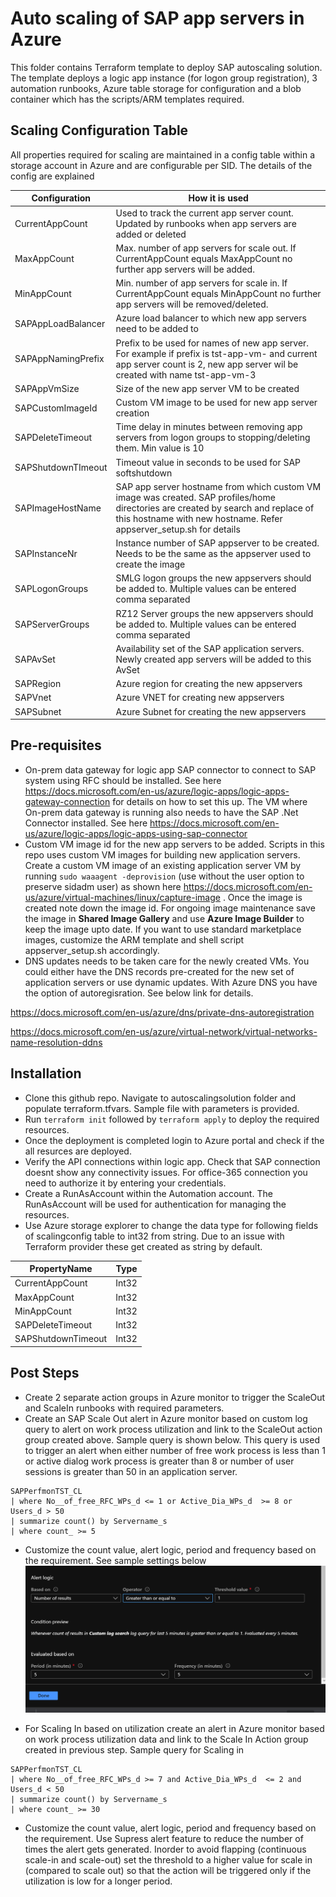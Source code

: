 # Auto scaling of SAP app servers in Azure

This folder contains Terraform template to deploy SAP autoscaling solution. The template deploys a logic app instance (for logon group registration), 3 automation runbooks, Azure table storage for configuration and a blob container which has the scripts/ARM templates required.

## Scaling Configuration Table

All properties required for scaling are maintained in a config table within a storage account in Azure and are configurable per SID.  The details of the config are explained 

| Configuration | How it is used |
| --- | --- |
| CurrentAppCount | Used to track the current app server count. Updated by runbooks when app servers are added or deleted |
| MaxAppCount | Max. number of app servers for scale out. If CurrentAppCount equals MaxAppCount no further app servers will be added. |
| MinAppCount | Min. number of app servers for scale in. If CurrentAppCount equals MinAppCount no further app servers will be removed/deleted. |
| SAPAppLoadBalancer | Azure load balancer to which new app servers need to be added to |
| SAPAppNamingPrefix | Prefix to be used for names of new app server. For example if prefix is tst-app-vm- and current app server count is 2, new app server wil be created with name tst-app-vm-3 |
| SAPAppVmSize | Size of the new app server VM to be created |
| SAPCustomImageId | Custom VM image to be used for new app server creation |
| SAPDeleteTimeout | Time delay in minutes between removing app servers from logon groups to stopping/deleting them. Min value is 10 |
| SAPShutdownTImeout | Timeout value in seconds to be used for SAP softshutdown |
| SAPImageHostName | SAP app server hostname from which custom VM image was created. SAP profiles/home directories are created by search and replace of this hostname with new hostname. Refer appserver_setup.sh for details |
| SAPInstanceNr | Instance number of SAP appserver to be created. Needs to be the same as the appserver used to create the image |
| SAPLogonGroups | SMLG logon groups the new appservers should be added to. Multiple values can be entered comma separated |
| SAPServerGroups | RZ12 Server groups the new appservers should be added to. Multiple values can be entered comma separated |
| SAPAvSet | Availability set of the SAP application servers. Newly created app servers will be added to this AvSet |
| SAPRegion | Azure region for creating the new appservers |
| SAPVnet | Azure VNET for creating new appservers |
| SAPSubnet |  Azure Subnet for creating the new appservers |
 

## Pre-requisites

- On-prem data gateway for logic app SAP connector to connect to SAP system using RFC should be installed. See here https://docs.microsoft.com/en-us/azure/logic-apps/logic-apps-gateway-connection for details on how to set this up. The VM where On-prem data gateway is running also needs to have the SAP .Net Connector installed. See here https://docs.microsoft.com/en-us/azure/logic-apps/logic-apps-using-sap-connector
- Custom VM image id for the new app servers to be added.  Scripts in this repo uses custom VM images for building new application servers. Create a custom VM image of an existing application server VM by running ``sudo waaagent -deprovision`` (use without the user option to preserve sidadm user) as shown here https://docs.microsoft.com/en-us/azure/virtual-machines/linux/capture-image .  Once the image is created note down the image id.  For ongoing image maintenance save the image in **Shared Image Gallery** and use **Azure Image Builder** to keep the image upto date.  If you want to use standard marketplace images, customize the ARM template and shell script appserver_setup.sh accordingly.
- DNS updates needs to be taken care for the newly created VMs. You could either have the DNS records pre-created for the new set of application servers or use dynamic updates. With Azure DNS you have the option of autoregisration. See below link for details.

https://docs.microsoft.com/en-us/azure/dns/private-dns-autoregistration

https://docs.microsoft.com/en-us/azure/virtual-network/virtual-networks-name-resolution-ddns


## Installation

-  Clone this github repo. Navigate to autoscalingsolution folder and populate terraform.tfvars. Sample file with parameters is provided.
-  Run ``terraform init`` followed by ``terraform apply`` to deploy the required resources. 
-  Once the deployment is completed login to Azure portal and check if the all resurces are deployed. 
- Verify the API connections within logic app. Check that SAP connection doesnt show any connectivity issues. For office-365 connection you need to authorize it by entering your credentials. 
-  Create a RunAsAccount within the Automation account. The RunAsAccount will be used for authentication for managing the resources. 
-  Use Azure storage explorer to change the data type for following fields of scalingconfig table to int32 from string. Due to an issue with Terraform provider these get created as string by default.
 
 | PropertyName | Type |
 | --- | ---
 | CurrentAppCount | Int32 |
 | MaxAppCount | Int32 |
 | MinAppCount | Int32 |
 | SAPDeleteTimeout | Int32 |
 | SAPShutdownTimeout | Int32 |

## Post Steps

- Create 2 separate action groups in Azure monitor to trigger the ScaleOut and ScaleIn runbooks with required parameters. 
- Create an SAP Scale Out alert in Azure monitor based on custom log query to alert on work process utilization and link to the ScaleOut action group created above.  Sample query is shown below. This query is used to trigger an alert when either number of free work process is less than 1 or active dialog work process is greater than 8 or number of user sessions is greater than 50 in an application server. 

```customquery
SAPPerfmonTST_CL 
| where No__of_free_RFC_WPs_d <= 1 or Active_Dia_WPs_d  >= 8 or Users_d > 50
| summarize count() by Servername_s
| where count_ >= 5
```
- Customize the count value, alert logic, period and frequency based on the requirement. See sample settings below 
![Alerlogic](images/Alertlogic.PNG)

- For Scaling In based on utilization create an alert in Azure monitor based on work process utilization data and link to the Scale In Action group created in previous step. Sample query for Scaling in

```customquery
SAPPerfmonTST_CL 
| where No__of_free_RFC_WPs_d >= 7 and Active_Dia_WPs_d  <= 2 and Users_d < 50
| summarize count() by Servername_s
| where count_ >= 30
```
- Customize the count value, alert logic, period and frequency based on the requirement. Use Supress alert feature to reduce the number of times the alert gets generated. Inorder to avoid flapping (continuous scale-in and scale-out) set the threshold to a higher value for scale in (compared to scale out) so that the action will be triggered only if the utilization is low for a longer period. 